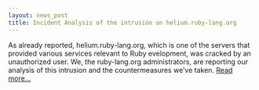 ```yaml
---
layout: news_post
title: Incident Analysis of the intrusion on helium.ruby-lang.org
---
```


As already reported, helium.ruby-lang.org, which is one of the servers
that provided various services relevant to Ruby evelopment, was cracked
by an unauthorized user. We, the ruby-lang.org administrators, are
reporting our analysis of this intrusion and the countermeasures we’ve
taken. [Read more…](report/)
